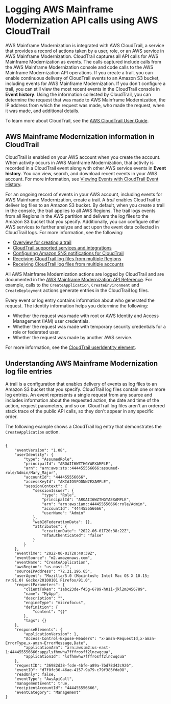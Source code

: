 # Logging AWS Mainframe Modernization API calls using AWS CloudTrail<a name="logging-using-cloudtrail"></a>

AWS Mainframe Modernization is integrated with AWS CloudTrail, a service that provides a record of actions taken by a user, role, or an AWS service in AWS Mainframe Modernization\. CloudTrail captures all API calls for AWS Mainframe Modernization as events\. The calls captured include calls from the AWS Mainframe Modernization console and code calls to the AWS Mainframe Modernization API operations\. If you create a trail, you can enable continuous delivery of CloudTrail events to an Amazon S3 bucket, including events for AWS Mainframe Modernization\. If you don't configure a trail, you can still view the most recent events in the CloudTrail console in **Event history**\. Using the information collected by CloudTrail, you can determine the request that was made to AWS Mainframe Modernization, the IP address from which the request was made, who made the request, when it was made, and additional details\.

To learn more about CloudTrail, see the [AWS CloudTrail User Guide](https://docs.aws.amazon.com/awscloudtrail/latest/userguide/)\.

## AWS Mainframe Modernization information in CloudTrail<a name="service-name-info-in-cloudtrail"></a>

CloudTrail is enabled on your AWS account when you create the account\. When activity occurs in AWS Mainframe Modernization, that activity is recorded in a CloudTrail event along with other AWS service events in **Event history**\. You can view, search, and download recent events in your AWS account\. For more information, see [Viewing Events with CloudTrail Event History](https://docs.aws.amazon.com/awscloudtrail/latest/userguide/view-cloudtrail-events.html)\.

For an ongoing record of events in your AWS account, including events for AWS Mainframe Modernization, create a trail\. A *trail* enables CloudTrail to deliver log files to an Amazon S3 bucket\. By default, when you create a trail in the console, the trail applies to all AWS Regions\. The trail logs events from all Regions in the AWS partition and delivers the log files to the Amazon S3 bucket that you specify\. Additionally, you can configure other AWS services to further analyze and act upon the event data collected in CloudTrail logs\. For more information, see the following:
+ [Overview for creating a trail](https://docs.aws.amazon.com/awscloudtrail/latest/userguide/cloudtrail-create-and-update-a-trail.html)
+ [CloudTrail supported services and integrations](https://docs.aws.amazon.com/awscloudtrail/latest/userguide/cloudtrail-aws-service-specific-topics.html#cloudtrail-aws-service-specific-topics-integrations)
+ [Configuring Amazon SNS notifications for CloudTrail](https://docs.aws.amazon.com/awscloudtrail/latest/userguide/getting_notifications_top_level.html)
+ [Receiving CloudTrail log files from multiple Regions](https://docs.aws.amazon.com/awscloudtrail/latest/userguide/receive-cloudtrail-log-files-from-multiple-regions.html)
+ [Receiving CloudTrail log files from multiple accounts](https://docs.aws.amazon.com/awscloudtrail/latest/userguide/cloudtrail-receive-logs-from-multiple-accounts.html)

All AWS Mainframe Modernization actions are logged by CloudTrail and are documented in the [AWS Mainframe Modernization API Reference](https://docs.aws.amazon.com/m2/latest/APIReference/)\. For example, calls to the  `CreateApplication`, `CreateEnvironment` and `CreateDeployment` actions generate entries in the CloudTrail log files\.

Every event or log entry contains information about who generated the request\. The identity information helps you determine the following:
+ Whether the request was made with root or AWS Identity and Access Management \(IAM\) user credentials\.
+ Whether the request was made with temporary security credentials for a role or federated user\.
+ Whether the request was made by another AWS service\.

For more information, see the [CloudTrail userIdentity element](https://docs.aws.amazon.com/awscloudtrail/latest/userguide/cloudtrail-event-reference-user-identity.html)\.

## Understanding AWS Mainframe Modernization log file entries<a name="understanding-service-name-entries"></a>

A trail is a configuration that enables delivery of events as log files to an Amazon S3 bucket that you specify\. CloudTrail log files contain one or more log entries\. An event represents a single request from any source and includes information about the requested action, the date and time of the action, request parameters, and so on\. CloudTrail log files aren't an ordered stack trace of the public API calls, so they don't appear in any specific order\. 

The following example shows a CloudTrail log entry that demonstrates the  `CreateApplication` action\.

```
      
{
    "eventVersion": "1.08",
    "userIdentity": {
        "type": "AssumedRole",
        "principalId": "AROAII6WZTHGYAEXAMPLE",
        "arn": "arn:aws:sts::444455556666:assumed-role/Admin/Mary_Major",
        "accountId": "444455556666",
        "accessKeyId": "AKIAIOSFODNN7EXAMPLE",
        "sessionContext": {
            "sessionIssuer": {
                "type": "Role",
                "principalId": "AROAII6WZTHGYAEXAMPLE",
                "arn": "arn:aws:iam::444455556666:role/Admin",
                "accountId": "444455556666",
                "userName": "Admin"
            },
            "webIdFederationData": {},
            "attributes": {
                "creationDate": "2022-06-01T20:38:22Z",
                "mfaAuthenticated": "false"
            }
        }
    },
    "eventTime": "2022-06-01T20:40:39Z",
    "eventSource": "m2.amazonaws.com",
    "eventName": "CreateApplication",
    "awsRegion": "us-east-1",
    "sourceIPAddress": "72.21.196.65",
    "userAgent": "Mozilla/5.0 (Macintosh; Intel Mac OS X 10.15; rv:91.0) Gecko/20100101 Firefox/91.0",
    "requestParameters": {
        "clientToken": "1abc23de-f45g-6789-h01i-jkl2m3456789",
        "name": "MyApp",
        "description": "",
        "engineType": "microfocus",
        "definition": {
            "content": "{}"
        },
        "tags": {}
    },
    "responseElements": {
        "applicationVersion": 1,
        "Access-Control-Expose-Headers": "x-amzn-RequestId,x-amzn-ErrorType,x-amzn-ErrorMessage,Date",
        "applicationArn": "arn:aws:m2:us-east-1:444455556666:app/lsfhmwhw7fffrosff2lncwqcua",
        "applicationId": "lsfhmwhw7fffrosff2lncwqcua"
    },
    "requestID": "36982d38-fcde-4bfe-a89a-7bd78d43c926",
    "eventID": "d7f0fc36-46ae-4157-9a79-c79f385fda98",
    "readOnly": false,
    "eventType": "AwsApiCall",
    "managementEvent": true,
    "recipientAccountId": "444455556666",
    "eventCategory": "Management"
}
```
